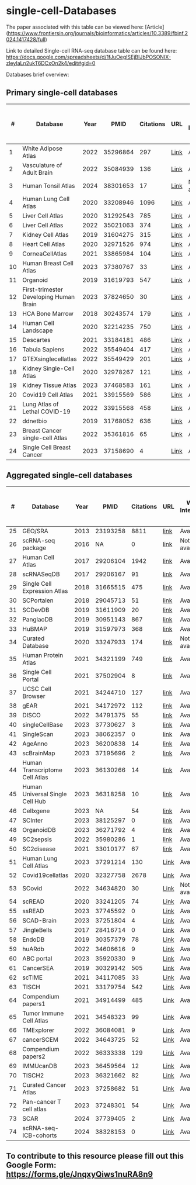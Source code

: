 # single-cell-Databases

The paper associated with this table can be viewed here: [Article] (https://www.frontiersin.org/journals/bioinformatics/articles/10.3389/fbinf.2024.1417428/full)

Link to detailed Single-cell RNA-seq database table can be found here: https://docs.google.com/spreadsheets/d/1fJuOeglSEjBIJbPOSONIX-zleyIaLn2ukT6DCxOn2k4/edit#gid=0

Databases brief overview:

## Primary single-cell databases

| #   | Database                             | Year | PMID    | Citations | URL                                                                            | Web Interface | Number of studies / dataset | Number of donors / samples | Number of cells | Data source |
|-----|--------------------------------------|------|---------|-----------|--------------------------------------------------------------------------------|---------------|-----------------------------|-----------------------------|-----------------|-------------|
| 1   | White Adipose Atlas                  | 2022 | 35296864| 297       | [Link](https://gitlab.com/rosen-lab/white-adipose-atlas)                       | Available     | 1                           | 9                           | 28465           | Primary     |
| 2   | Vasculature of Adult Brain           | 2022 | 35084939| 136       | [Link](https://cells.ucsc.edu/?ds=adult-brain-vasc)                            | Available     | 1                           | 5                           | 161336          | Primary     |
| 3   | Human Tonsil Atlas                   | 2024 | 38301653| 17        | [Link](https://bioconductor.org/packages/release/data/experiment/html/HCATonsilData.html) | Not available | 1                           | 17                          | 556000          | Primary     |
| 4   | Human Lung Cell Atlas                | 2020 | 33208946| 1096      | [Link](https://hlca.ds.czbiohub.org/)                                          | Available     | 1                           | 3                           | 75000           | Primary     |
| 5   | Liver Cell Atlas                     | 2020 | 31292543| 785       | [Link](http://human-liver-cell-atlas.ie-freiburg.mpg.de/)                      | Available     | 1                           | 9                           | 10000           | Primary     |
| 6   | Liver Cell Atlas                     | 2022 | 35021063| 374       | [Link](https://www.livercellatlas.org/datasets_HCA.php)                        | Available     | 1                           | 5                           | 167598          | Primary     |
| 7   | Kidney Cell Atlas                    | 2019 | 31604275| 315       | [Link](https://www.kidneycellatlas.org/)                                       | Available     | 1                           | 20                          | 40268           | Primary     |
| 8   | Heart Cell Atlas                     | 2020 | 32971526| 974       | [Link](https://www.heartcellatlas.org/)                                        | Available     | 1                           | 14                          | 704296          | Primary     |
| 9   | CorneaCellAtlas                      | 2021 | 33865984| 104       | [Link](http://retinalstemcellresearch.co.uk/CorneaCellAtlas/)                  | Available     | 1                           | 4                           | 21343           | Primary     |
| 10  | Human Breast Cell Atlas              | 2023 | 37380767| 33        | [Link](https://navinlabcode.github.io/HumanBreastCellAtlas.github.io/)         | Available     | 1                           | 126                         | 714331          | Primary     |
| 11  | Organoid                             | 2019 | 31619793| 547       | [Link](https://bioinf.eva.mpg.de/shiny/sample-apps/scApeX/)                    | Available     | 1                           |                             | 43498           | Primary     |
| 12  | First-trimester Developing Human Brain| 2023 | 37824650| 30        | [Link](https://hdca-sweden.scilifelab.se/tissues-overview/brain/)              | Available     | 1                           | 26                          | 1665937         | Primary     |
| 13  | HCA Bone Marrow                      | 2018 | 30243574| 179       | [Link](https://www.altanalyze.org/ICGS/HCA/splash.php)                         | Available     | 1                           | 8                           | 100000          | Primary     |
| 14  | Human Cell Landscape               | 2020 | 32214235 | 750 | [Link](https://bis.zju.edu.cn/HCL/)                                   | Available    | 1     | 63        | 700,000    | Primary  |
| 15  | Descartes                          | 2021 | 33184181 | 486 | [Link](https://descartes.brotmanbaty.org/)                            | Available    | 1     | 15        | 4,000,000  | Primary  |
| 16  | Tabula Sapiens                     | 2022 | 35549404 | 417 | [Link](https://tabula-sapiens-portal.ds.czbiohub.org/)                | Available    | 1     | 15        | 500,000    | Primary  |
| 17  | GTEXsinglecellatlas               | 2022 | 35549429 | 201 | [Link](https://www.gtexportal.org/home/singleCellOverviewPage)        | Available    | 1     | 16        | 209,126    | Primary  |
| 18  | Kidney Single-Cell Atlas           | 2020 | 32978267 | 121 | [Link](http://www.ruuo-kidney-gene-atlas.com/)                        | Available    | 1     | 4         | 17,136     | Primary  |
| 19  | Kidney Tissue Atlas                | 2023 | 37468583 | 161 | [Link](https://cellxgene.cziscience.com/collections/bcb61471-2a44-4d00-a0af-ff085512674c) | Available | 1     | 93        | 584,843    | Primary  |
| 20  | Covid19 Cell Atlas                 | 2021 | 33915569 | 586 | [Link](https://singlecell.broadinstitute.org/single_cell/study/SCP1052/covid-19-lung-autopsy-samples#study-summary) | Available | 1 | 32        | 106,792    | Primary  |
| 21  | Lung Atlas of Lethal COVID-19      | 2022 | 33915568 | 458 | [Link](https://singlecell.broadinstitute.org/single_cell/study/SCP1219/columbia-university-nyp-covid-19-lung-atlas) | Available | 1 | 19        | 116,314    | Primary  |
| 22  | ddnetbio                           | 2019 | 31768052 | 636 | [Link](http://adsn.ddnetbio.com/)                                      | Available    | 1     | 6         | 13,214     | Primary  |
| 23  | Breast Cancer single-cell Atlas    | 2022 | 35361816 | 65  | [Link](https://bcatlas.tigem.it/tigem/dibernardo/AIRC_atlas_32_ccls/?ds=Atlas_32_ccls) | Available | 1     | 32        | 35,276     | Primary  |
| 24  | Single Cell Breast Cancer          | 2023 | 37158690 | 4   | [Link](https://mikaqiao.shinyapps.io/scBC/)                            | Available    | 1     | 21        | 117,958    | Primary  |



## Aggregated single-cell databases

| #   | Database                             | Year | PMID    | Citations | URL                                                                            | Web Interface | Number of studies / dataset | Number of donors / samples | Number of cells | Data source |
|-----|--------------------------------------|------|---------|-----------|--------------------------------------------------------------------------------|---------------|-----------------------------|-----------------------------|-----------------|-------------|
| 25 | GEO/SRA                    | 2013 | 23193258  | 8811      | [link](https://www.ncbi.nlm.nih.gov/geo/)                                                            | Available       | 112585  |         |           | Aggregated |
| 26 | scRNA-seq package          | 2016 | NA        | 0         | [link](https://bioconductor.org/packages/release/data/experiment/vignettes/scRNAseq/inst/doc/scRNAseq.html) | Not available   | 61      |         | 1641896   | Aggregated |
| 27 | Human Cell Atlas           | 2017 | 29206104  | 1942      | [link](https://data.humancellatlas.org/)                                                             | Available       | 437     | 8600    | 58500000  | Aggregated |
| 28 | scRNASeqDB                 | 2017 | 29206167  | 91        | [link](https://bioinfo.uth.edu/scrnaseqdb/)                                                          | Available       | 38      | 13440   | 13440     | Aggregated |
| 29 | Single Cell Expression Atlas| 2018 | 31665515  | 475       | [link](https://www.ebi.ac.uk/gxa/sc/home)                                                            | Available       | 147     |         | 10505726  | Aggregated |
| 30 | SCPortalen                 | 2018 | 29045713  | 51        | [link](http://single-cell.clst.riken.jp/)                                                            | Available       | 23      |         | 20761     | Aggregated |
| 31 | SCDevDB                    | 2019 | 31611909  | 20        | [link](https://scdevdb.deepomics.org)                                                                | Available       | 38      |         | 13440     | Aggregated |
| 32 | PanglaoDB                  | 2019 | 30951143  | 867       | [link](https://panglaodb.se/)                                                                        | Available       | 305     |         | 1126580   | Aggregated |
| 33 | HuBMAP                     | 2019 | 31597973  | 368       | [link](https://portal.hubmapconsortium.org/)                                                         | Available       | 2362    | 1843    |           | Aggregated |
| 34 | Curated Database           | 2020 | 33247933  | 174       | [link](https://docs.google.com/spreadsheets/d/1En7-UV0k0laDiIfjFkdn7dggyR7jIk3WH8QgXaMOZF0/edit#gid=0) | Not available   | 1946    |         | 134393568 | Aggregated |
| 35 | Human Protein Atlas        | 2021 | 34321199  | 749       | [link](https://www.proteinatlas.org/humanproteome/single+cell+type)                                  | Available       | 14      |         | 174271    | Aggregated |
| 36 | Single Cell Portal         | 2021 | 37502904  | 8         | [link](https://singlecell.broadinstitute.org/single_cell)                                            | Available       | 654     |         | 40699488  | Aggregated |
| 37 | UCSC Cell Browser          | 2021 | 34244710  | 127       | [link](https://cells.ucsc.edu/?)                                                                     | Available       | 378     |         |           | Aggregated |
| 38 | gEAR                       | 2021 | 34172972  | 112       | [link](https://www.umgear.org/)                                                                      | Available       | 1180    |         |           | Aggregated |
| 39 | DISCO                      | 2022 | 34791375  | 55        | [link](https://www.immunesinglecell.org/)                                                            | Available       | 1077    | 13998   | 61280618  | Aggregated |
| 40 | singleCellBase             | 2023 | 37730627  | 3         | [link](http://cloud.capitalbiotech.com/SingleCellBase/)                                              | Available       | 464     |         | 9158      | Aggregated |
| 41 | SingleScan                 | 2023 | 38062357  | 0         | [link](http://cailab.labshare.cn/SingleScan)                                                         | Available       | 109     |         | 3077622   | Aggregated |
| 42 | AgeAnno                    | 2023 | 36200838  | 14        | [link](https://relab.xidian.edu.cn/AgeAnno/#/)                                                       | Available       |         | 226     | 1298996   | Aggregated |
| 43 | scBrainMap                 | 2023 | 37195696  | 2         | [link](https://scbrainmap.sysneuro.net/)                                                             | Available       | 715     |         | 6577222   | Aggregated |
| 44 | Human Transcriptome Cell Atlas| 2023 | 36130266  | 14        | [link](https://www.htcatlas.org/)                                                                    | Available       |         | 19      | 24652615  | Aggregated |
| 45 | Human Universal Single Cell Hub| 2023 | 36318258  | 10        | [link](http://husch.comp-genomics.org/#/search)                                                      | Available       | 185     |         | 300000    | Aggregated |
| 46 | Cellxgene                  | 2023 | NA        | 54        | [link](https://cellxgene.cziscience.com/)                                                            | Available       | 1284    |         | 85100000  | Aggregated |
| 47 | SCInter                    | 2023 | 38125297  | 0         | [link](https://bio.liclab.net/SCInter/index.php)                                                     | Available       | 115     | 1016    |           | Aggregated |
| 48 | OrganoidDB                 | 2023 | 36271792  | 4         | [link](http://www.inbirg.com/organoid_db/)                                                           | Available       | 145     |         | 670000    | Aggregated |
| 49 | SC2sepsis                  | 2022 | 35980286  | 1         | [link](http://www.rjh-sc2sepsis.com/index)                                                           | Available       | 71      |         | 232226    | Aggregated |
| 50 | SC2disease                 | 2021 | 33010177  | 67        | [link](http://easybioai.com/sc2disease/)                                                             | Available       |         |         | 946481    | Aggregated |
| 51 | Human Lung Cell Atlas       | 2023 | 37291214  | 130       | [Link](https://cellxgene.cziscience.com/collections/6f6d381a-7701-4781-935c-db10d30de293) | Available     | 49      | 486     | 2,400,000 | Aggregated |
| 52 | Covid19cellatlas            | 2020 | 32327758  | 2678      | [Link](https://www.covid19cellatlas.org/)                           | Available     |         | 15      |         | Aggregated |
| 53 | SCovid                      | 2022 | 34634820  | 30        | [Link](http://bio-annotation.cn/scovid)                             | Not available | 21      |         | 1042227 | Aggregated |
| 54 | scREAD                      | 2020 | 33241205  | 74        | [Link](https://bmbls.bmi.osumc.edu/scread/)                         | Available     | 73      |         | 713,640  | Aggregated |
| 55 | ssREAD                      | 2023 | 37745592  | 0         | [Link](https://bmblx.bmi.osumc.edu/ssread/)                         | Available     | 35      |         | 2,572,355 | Aggregated |
| 56 | SCAD-Brain                  | 2023 | 37251804  | 4         | [Link](https://www.bioinform.cn/SCAD/)                              | Available     | 21      | 359     | 1,564,825 | Aggregated |
| 57 | JingleBells                 | 2017 | 28416714  | 0         | [Link](https://jinglebells.bgu.ac.il/)                              | Available     | 302     |         |         | Aggregated |
| 58 | EndoDB                      | 2019 | 30357379  | 78        | [Link](https://endotheliomics.shinyapps.io/endodb/)                 | Available     | 360     |         | 5847     | Aggregated |
| 59 | huARdb                      | 2022 | 34606616  | 9         | [Link](https://huarc.net/v2/)                                       | Available     | 215     |         | 444794   | Aggregated |
| 60 | ABC portal                  | 2023 | 35920330  | 9         | [Link](http://abc.sklehabc.com/#/home)                              | Available     | 198     |         | 3878881  | Aggregated |
| 61 | CancerSEA                   | 2019 | 30329142  | 505       | [Link](http://biocc.hrbmu.edu.cn/CancerSEA/)                        | Available     | 74      |         | 93,475   | Aggregated |
| 62 | scTIME                      | 2021 | 34117085  | 33        | [Link](http://scTIME.sklehabc.com)                                  | Available     | 49      |         | 196273   | Aggregated |
| 63 | TISCH                       | 2021 | 33179754  | 542       | [Link](http://tisch1.comp-genomics.org/)                            | Available     | 76      |         | 2,045,746 | Aggregated |
| 64 | Compendium papers1          | 2021 | 34914499  | 485       | [Link](http://cancer-pku.cn:3838/PanC_T/)                           | Available     | 37      | 316     | 397,810  | Aggregated |
| 65 | Tumor Immune Cell Atlas     | 2021 | 34548323  | 99        | [Link](https://singlecellgenomics-cnag-crg.shinyapps.io/TICA/)      | Available     | 16      | 217     | 500,000  | Aggregated |
| 66 | TMExplorer                  | 2022 | 36084081  | 9         | [Link](https://figshare.com/projects/TMExplorer_A_Tumour_Microenvironment_Single-cell_RNAseq_Database_and_Search_Tool/101471) | Available     | 48      |         | 1438299  | Aggregated |
| 67 | cancerSCEM                  | 2022 | 34643725  | 52        | [Link](https://ngdc.cncb.ac.cn/cancerscem)                          | Available     | 28      |         | 638,341  | Aggregated |
| 68 | Compendium papers2          | 2022 | 36333338  | 129       | [Link](https://gist-fgl.github.io/sc-caf-atlas/)                    | Available     | 12      | 226     | 855,271  | Aggregated |
| 69 | IMMUcanDB                   | 2023 | 36459564  | 12        | [Link](https://immucanscdb.vital-it.ch/)                            | Available     | 144     |         | 4474385  | Aggregated |
| 70 | TISCH2                      | 2023 | 36321662  | 82        | [Link](http://tisch.comp-genomics.org/)                             | Available     | 190     |         | 6,297,320 | Aggregated |
| 71 | Curated Cancer Atlas        | 2023 | 37258682  | 51        | [Link](https://www.weizmann.ac.il/sites/3CA/)                       | Available     | 77      |         | 2,591,545 | Aggregated |
| 72 | Pan-cancer T cell atlas     | 2023 | 37248301  | 54        | [Link](https://singlecell.mdanderson.org/)                          | Available     | 27      | 670     | 656,742  | Aggregated |
| 73 | SCAR                        | 2024 | 37739405  | 2         | [Link](http://8.142.154.29/SCAR2023/)                               | Available     | 190     |         | 11301352 | Aggregated |
| 74 | scRNA-seq-ICB-cohorts       | 2024 | 38328153  | 0         | [Link](https://zenodo.org/records/10407126)                         | Available     | 8       |         | 90270    | Aggregated |



## To contribute to this resource please fill out this Google Form: https://forms.gle/JnqxyQiws1nuRA8n9
